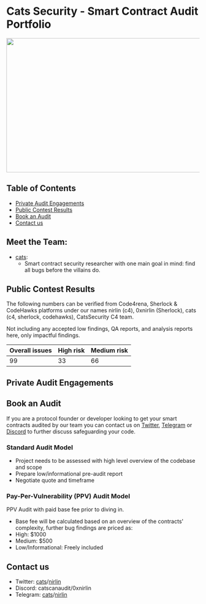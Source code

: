 # Cats Security - Smart Contract Audit Portfolio

<p align="center">
  <img width="700" height="350" src="https://github.com/catssecurity/audit/assets/162015731/859b67a4-a08d-4efa-b5da-78d32b5ce0d0">
</p>

## Table of Contents
- [Private Audit Engagements](#private-audit-engagements)
- [Public Contest Results](#public-contest-results)
- [Book an Audit](#book-an-audit)
- [Contact us](#contact-us)
## Meet the Team:
- [cats](https://twitter.com/catscanaudit):
  - Smart contract security researcher with one main goal in mind: find all bugs before the villains do.

## Public Contest Results
The following numbers can be verified from Code4rena, Sherlock & CodeHawks platforms under our names nirlin (c4), 0xnirlin (Sherlock), cats (c4, sherlock, codehawks), CatsSecurity C4 team.

Not including any accepted low findings, QA reports, and analysis reports here, only impactful findings.

| Overall issues | High risk | Medium risk |
| ---------------| ----------| ------------|
| 99             | 33        |   66        |

## Private Audit Engagements

## Book an Audit
If you are a protocol founder or developer looking to get your smart contracts audited by our team you can contact us on [Twitter](#contact-us), [Telegram](#contact-us) or [Discord](#contact-us) to further discuss safeguarding your code.

### Standard Audit Model
- Project needs to be assessed with high level overview of the codebase and scope
- Prepare low/informational pre-audit report
- Negotiate quote and timeframe
### Pay-Per-Vulnerability (PPV) Audit Model
PPV Audit with paid base fee prior to diving in.
- Base fee will be calculated based on an overview of the contracts' complexity, further bug findings are priced as:
 - High: $1000
 - Medium: $500
 - Low/Informational: Freely included
## Contact us
- Twitter: [cats](https://twitter.com/catscanaudit)/[nirlin](https://twitter.com/0xnirlin)
- Discord: catscanaudit/0xnirlin
- Telegram: [cats](https://t.me/catscanaudit)/[nirlin](https://t.me/NirlinSecurity)
